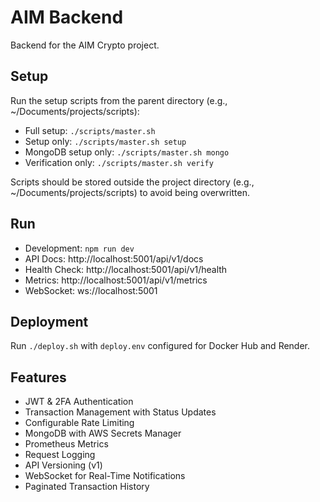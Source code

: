 # AIM Backend

Backend for the AIM Crypto project.

## Setup
Run the setup scripts from the parent directory (e.g., ~/Documents/projects/scripts):

- Full setup: `./scripts/master.sh`
- Setup only: `./scripts/master.sh setup`
- MongoDB setup only: `./scripts/master.sh mongo`
- Verification only: `./scripts/master.sh verify`

Scripts should be stored outside the project directory (e.g., ~/Documents/projects/scripts) to avoid being overwritten.

## Run
- Development: `npm run dev`
- API Docs: http://localhost:5001/api/v1/docs
- Health Check: http://localhost:5001/api/v1/health
- Metrics: http://localhost:5001/api/v1/metrics
- WebSocket: ws://localhost:5001

## Deployment
Run `./deploy.sh` with `deploy.env` configured for Docker Hub and Render.

## Features
- JWT & 2FA Authentication
- Transaction Management with Status Updates
- Configurable Rate Limiting
- MongoDB with AWS Secrets Manager
- Prometheus Metrics
- Request Logging
- API Versioning (v1)
- WebSocket for Real-Time Notifications
- Paginated Transaction History
